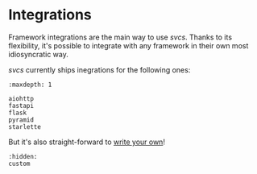 # Integrations

Framework integrations are the main way to use *svcs*.
Thanks to its flexibility, it's possible to integrate with any framework in their own most idiosyncratic way.

*svcs* currently ships inegrations for the following ones:

```{toctree}
:maxdepth: 1

aiohttp
fastapi
flask
pyramid
starlette
```

But it's also straight-forward to [write your own](custom.md)!

```{toctree}
:hidden:
custom
```